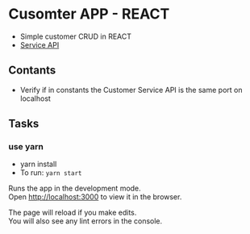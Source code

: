 # Cusomter APP - REACT

- Simple customer CRUD in REACT
- [Service API](https://github.com/lksalbq/customers-api/)

## Contants

- Verify if in constants the Customer Service API is the same port on localhost

## Tasks

### use yarn

- yarn install
- To run: `yarn start`

Runs the app in the development mode.<br>
Open [http://localhost:3000](http://localhost:3000) to view it in the browser.

The page will reload if you make edits.<br>
You will also see any lint errors in the console.
